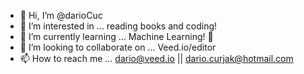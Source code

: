 - 👋 Hi, I’m @darioCuc
- 👀 I’m interested in ... reading books and coding!
- 🌱 I’m currently learning ... Machine Learning! 🤖
- 💞️ I’m looking to collaborate on ... Veed.io/editor
- 📫 How to reach me ... dario@veed.io || dario.curjak@hotmail.com

<!---
darioCuc/darioCuc is a ✨ special ✨ repository because its `README.md` (this file) appears on your GitHub profile.
You can click the Preview link to take a look at your changes.
--->
